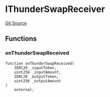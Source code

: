 # IThunderSwapReceiver
[Git Source](https://github.com/Sahil-Gujrati/thunder-swap/blob/997ceda25caa399aceddccd5cec1898cfe55e38c/src/interfaces/IThunderSwapReceiver.sol)


## Functions
### onThunderSwapReceived


```solidity
function onThunderSwapReceived(
    IERC20 _inputToken,
    uint256 _inputAmount,
    IERC20 _outputToken,
    uint256 _outputAmount
)
    external;
```

